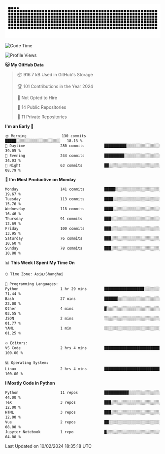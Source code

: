 ![](https://raw.githubusercontent.com/BorisYang326/BorisYang326/output/github-contribution-grid-snake-dark.svg)

<!--START_SECTION:waka-->
![Code Time](http://img.shields.io/badge/Code%20Time-30%20hrs%2039%20mins-blue)

![Profile Views](http://img.shields.io/badge/Profile%20Views-0-blue)

**🐱 My GitHub Data** 

> 📦 916.7 kB Used in GitHub's Storage 
 > 
> 🏆 101 Contributions in the Year 2024
 > 
> 🚫 Not Opted to Hire
 > 
> 📜 14 Public Repositories 
 > 
> 🔑 11 Private Repositories 
 > 
**I'm an Early 🐤** 

```text
🌞 Morning                130 commits         █████░░░░░░░░░░░░░░░░░░░░   18.13 % 
🌆 Daytime                280 commits         ██████████░░░░░░░░░░░░░░░   39.05 % 
🌃 Evening                244 commits         █████████░░░░░░░░░░░░░░░░   34.03 % 
🌙 Night                  63 commits          ██░░░░░░░░░░░░░░░░░░░░░░░   08.79 % 
```
📅 **I'm Most Productive on Monday** 

```text
Monday                   141 commits         █████░░░░░░░░░░░░░░░░░░░░   19.67 % 
Tuesday                  113 commits         ████░░░░░░░░░░░░░░░░░░░░░   15.76 % 
Wednesday                118 commits         ████░░░░░░░░░░░░░░░░░░░░░   16.46 % 
Thursday                 91 commits          ███░░░░░░░░░░░░░░░░░░░░░░   12.69 % 
Friday                   100 commits         ███░░░░░░░░░░░░░░░░░░░░░░   13.95 % 
Saturday                 76 commits          ███░░░░░░░░░░░░░░░░░░░░░░   10.60 % 
Sunday                   78 commits          ███░░░░░░░░░░░░░░░░░░░░░░   10.88 % 
```


📊 **This Week I Spent My Time On** 

```text
🕑︎ Time Zone: Asia/Shanghai

💬 Programming Languages: 
Python                   1 hr 29 mins        ██████████████████░░░░░░░   71.44 % 
Bash                     27 mins             ██████░░░░░░░░░░░░░░░░░░░   22.00 % 
Other                    4 mins              █░░░░░░░░░░░░░░░░░░░░░░░░   03.55 % 
JSON                     2 mins              ░░░░░░░░░░░░░░░░░░░░░░░░░   01.77 % 
YAML                     1 min               ░░░░░░░░░░░░░░░░░░░░░░░░░   01.25 % 

🔥 Editors: 
VS Code                  2 hrs 4 mins        █████████████████████████   100.00 % 

💻 Operating System: 
Linux                    2 hrs 4 mins        █████████████████████████   100.00 % 
```

**I Mostly Code in Python** 

```text
Python                   11 repos            ███████████░░░░░░░░░░░░░░   44.00 % 
TeX                      3 repos             ███░░░░░░░░░░░░░░░░░░░░░░   12.00 % 
HTML                     3 repos             ███░░░░░░░░░░░░░░░░░░░░░░   12.00 % 
Vue                      2 repos             ██░░░░░░░░░░░░░░░░░░░░░░░   08.00 % 
Jupyter Notebook         1 repo              █░░░░░░░░░░░░░░░░░░░░░░░░   04.00 % 
```




 Last Updated on 10/02/2024 18:35:18 UTC
<!--END_SECTION:waka-->
